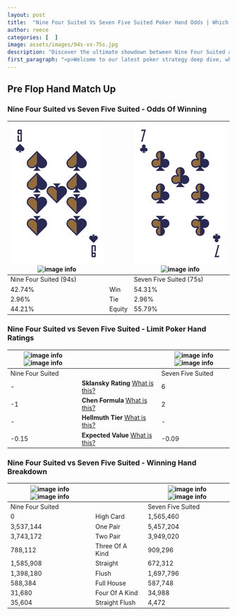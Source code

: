 ```yaml
---
layout: post
title:  "Nine Four Suited Vs Seven Five Suited Poker Hand Odds | Which Is The Better Hand In Poker? A Complete Guide"
author: reece
categories: [  ]
image: assets/images/94s-vs-75s.jpg
description: "Discover the ultimate showdown between Nine Four Suited and Seven Five Suited in poker! Uncover the odds, strategies, and scenarios where one hand triumphs over the other. Get ready to up your poker game with this thrilling analysis."
first_paragraph: "<p>Welcome to our latest poker strategy deep dive, where we're pitting two distinct hands against each other in a high-stakes showdown: Nine Four Suited vs Seven Five Suited.</p><p>In the dynamic world of poker, every decision counts, and knowing which hand holds the upper hand is key to your success at the table.</p><p>In this article, we'll dissect these two hands, explore the scenarios where one dominates the other, and equip you with the knowledge to make strategic choices that can tip the odds in your favor.</p><p>Get ready to unravel the intriguing dynamics of these poker hands and elevate your game to new heights.</p>"
---
```




[comment]: # (sp0)

## Pre Flop Hand Match Up

<div class="table hand-ratings" markdown="1"> 



### Nine Four Suited vs Seven Five Suited - Odds Of Winning


    
| ![image info](assets/images/hand1/9.png) ![image info](assets/images/hand1/4s.png) |  | ![image info](assets/images/hand2/7.png) ![image info](assets/images/hand2/5s.png) |
| -------- | -------- | -------- |
| Nine Four Suited (94s) |  | Seven Five Suited (75s) |
| 42.74% | Win | 54.31% |
| 2.96% | Tie | 2.96% |
| 44.21% | Equity | 55.79% |




[comment]: # (sp1)



### Nine Four Suited vs Seven Five Suited - Limit Poker Hand Ratings


    
| ![image info](https://www.riverpairs.com/assets/images/hand1/9.png) ![image info](https://www.riverpairs.com/assets/images/hand1/4s.png) |  | ![image info](https://www.riverpairs.com/assets/images/hand2/7.png) ![image info](https://www.riverpairs.com/assets/images/hand2/5s.png) |
| -------- | -------- | -------- |
| Nine Four Suited |  | Seven Five Suited |
| - | **Sklansky Rating** [What is this?](/sklansky-rating-explained) | 6 |
| -1 | **Chen Formula** [What is this?](/chen-formula-explained) | 2 |
| - | **Hellmuth Tier** [What is this?](/Hellmuth-tier-explained) | - |
| -0.15 | **Expected Value** [What is this?](/expected-value-explained) | -0.09 |




[comment]: # (sp2)



### Nine Four Suited vs Seven Five Suited - Winning Hand Breakdown


    
| ![image info](https://www.riverpairs.com/assets/images/hand1/9.png) ![image info](https://www.riverpairs.com/assets/images/hand1/4s.png) |  | ![image info](https://www.riverpairs.com/assets/images/hand2/7.png) ![image info](https://www.riverpairs.com/assets/images/hand2/5s.png) |
| -------- | -------- | -------- |
| Nine Four Suited |  | Seven Five Suited |
| 0 | High Card | 1,565,460 |
| 3,537,144 | One Pair | 5,457,204 |
| 3,743,172 | Two Pair | 3,949,020 |
| 788,112 | Three Of A Kind | 909,296 |
| 1,585,908 | Straight | 672,312 |
| 1,398,180 | Flush | 1,697,796 |
| 588,384 | Full House | 587,748 |
| 31,680 | Four Of A Kind | 34,988 |
| 35,604 | Straight Flush | 4,472 |




[comment]: # (sp3)



</div>

[comment]: # (sp4)



[comment]: # (sp5)

